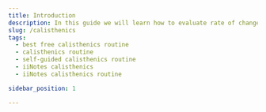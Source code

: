 ```yaml
---
title: Introduction
description: In this guide we will learn how to evaluate rate of change, domain and range of functions in Calculus. 
slug: /calisthenics
tags:
  - best free calisthenics routine
  - calisthenics routine
  - self-guided calisthenics routine 
  - iiNotes calisthenics 
  - iiNotes calisthenics routine 

sidebar_position: 1

---
```




